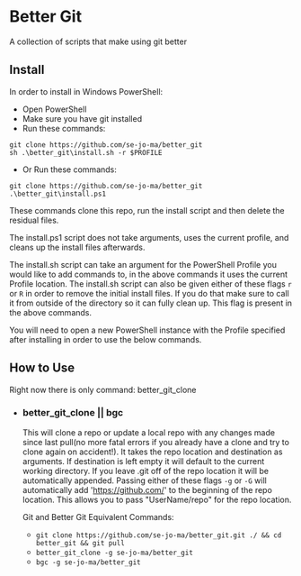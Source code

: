 # Better Git
A collection of scripts that make using git better

## Install
In order to install in Windows PowerShell:
* Open PowerShell
* Make sure you have git installed
* Run these commands:
```
git clone https://github.com/se-jo-ma/better_git
sh .\better_git\install.sh -r $PROFILE
```
* Or Run these commands:
```
git clone https://github.com/se-jo-ma/better_git
.\better_git\install.ps1
```
These commands clone this repo, run the install script and then delete the residual files.

The install.ps1 script does not take arguments, uses the current profile, and cleans up the install files afterwards.

The install.sh script can take an argument for the PowerShell Profile you would like to add commands to, in the above commands it uses the current Profile location.
The install.sh script can also be given either of these flags ```r``` or ```R``` in order to remove the initial install files. If you do that make sure to call it from outside of the directory so it can fully clean up. This flag is present in the above commands.

You will need to open a new PowerShell instance with the Profile specified after installing in order to use the below commands.

## How to Use
Right now there is only command: better_git_clone

* ### better_git_clone || bgc
  This will clone a repo or update a local repo with any changes made since last pull(no more fatal errors if you already have a clone and try to clone again on accident!).
  It takes the repo location and destination as arguments.
  If destination is left empty it will default to the current working directory.
  If you leave .git off of the repo location it will be automatically appended.
  Passing either of these flags ```-g``` or ```-G``` will automatically add 'https://github.com/' to the beginning of the repo location.
  This allows you to pass "UserName/repo" for the repo location.
  
  Git and Better Git Equivalent Commands:
  * ```git clone https://github.com/se-jo-ma/better_git.git ./ && cd better_git && git pull```
  * ```better_git_clone -g se-jo-ma/better_git```
  * ```bgc -g se-jo-ma/better_git```
